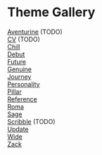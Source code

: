 # Theme Gallery

[Aventurine](aventurine/index.html)  (TODO)  
[CV](cv/index.html)  (TODO)  
[Chill](chill/index.html)  
[Debut](debut/index.html)   
[Future](future/index.html)  
[Genuine](genuine/index.html)  
[Journey](journey/index.html)  
[Personality](personality/index.html)  
[Pillar](pillar/index.html)  
[Reference](reference/index.html)  
[Roma](roma/index.html)  
[Sage](sage/index.html)  
[Scribble](scribble/index.html)  (TODO)  
[Update](update/index.html)  
[Wide](wide/index.html)  
[Zack](zack/index.html)  





